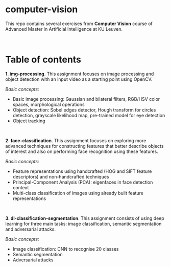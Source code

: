 # computer-vision

This repo contains several exercises from **Computer Vision** course of Advanced Master in Artificial Intelligence at KU Leuven.

<br/>

# Table of contents

**1. img-processing**. This assignment focuses on image processing and object detection with an input video as a starting point using OpenCV.

*Basic concepts:* 
- Basic image processing: Gaussian and bilateral filters, RGB/HSV color spaces, morphological operations
- Object detection: Sobel edges detector, Hough transform for circles detection, grayscale likelihood map, pre-trained model for eye detection
- Object tracking

<br/>

**2. face-classification**. This assignment focuses on exploring more advanced techniques for constructing features that better describe objects of interest and also on performing face recognition using these features.

*Basic concepts:* 
- Feature representations using handcrafted (HOG and SIFT feature descriptors) and non-handcrafted techniques
- Principal-Component Analysis (PCA): eigenfaces in face detection context
- Multi-class classification of images using already built feature representations

<br/>

**3. dl-classification-segmentation**. This assignment consists of using deep learning for three main tasks: image classification, semantic segmentation and adversarial attacks.

*Basic concepts:* 
- Image classification: CNN to recognise 20 classes
- Semantic segmentation
- Adversarial attacks